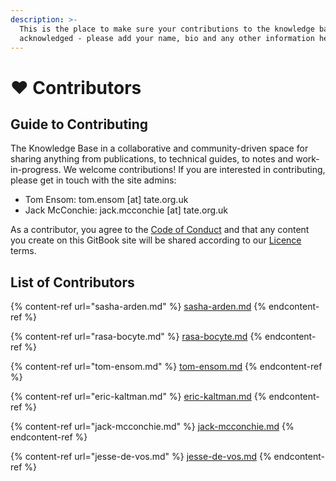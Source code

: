 ```yaml
---
description: >-
  This is the place to make sure your contributions to the knowledge base are
  acknowledged - please add your name, bio and any other information here!
---
```


# ❤ Contributors

## Guide to Contributing

The Knowledge Base in a collaborative and community-driven space for sharing anything from publications, to technical guides, to notes and work-in-progress. We welcome contributions! If you are interested in contributing, please get in touch with the site admins:&#x20;

* Tom Ensom: tom.ensom \[at] tate.org.uk
* Jack McConchie: jack.mcconchie \[at] tate.org.uk

As a contributor, you agree to the [Code of Conduct](../code-of-conduct.md) and that any content you create on this GitBook site will be shared according to our [Licence](../licence.md) terms.

## List of Contributors

{% content-ref url="sasha-arden.md" %}
[sasha-arden.md](sasha-arden.md)
{% endcontent-ref %}

{% content-ref url="rasa-bocyte.md" %}
[rasa-bocyte.md](rasa-bocyte.md)
{% endcontent-ref %}

{% content-ref url="tom-ensom.md" %}
[tom-ensom.md](tom-ensom.md)
{% endcontent-ref %}

{% content-ref url="eric-kaltman.md" %}
[eric-kaltman.md](eric-kaltman.md)
{% endcontent-ref %}

{% content-ref url="jack-mcconchie.md" %}
[jack-mcconchie.md](jack-mcconchie.md)
{% endcontent-ref %}

{% content-ref url="jesse-de-vos.md" %}
[jesse-de-vos.md](jesse-de-vos.md)
{% endcontent-ref %}

